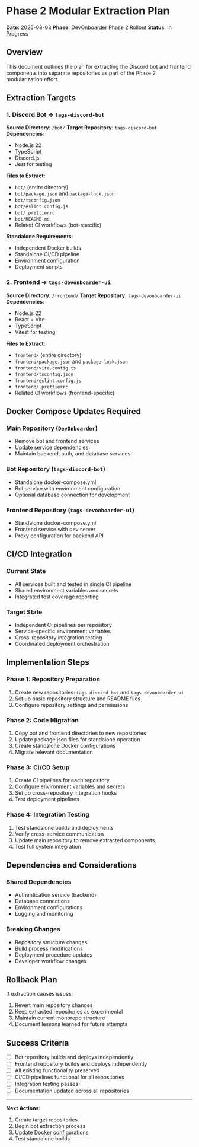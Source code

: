 # Phase 2 Modular Extraction Plan

**Date**: 2025-08-03
**Phase**: DevOnboarder Phase 2 Rollout
**Status**: In Progress

## Overview

This document outlines the plan for extracting the Discord bot and frontend components into separate repositories as part of the Phase 2 modularization effort.

## Extraction Targets

### 1. Discord Bot → `tags-discord-bot`

**Source Directory**: `/bot/`
**Target Repository**: `tags-discord-bot`
**Dependencies**:

- Node.js 22
- TypeScript
- Discord.js
- Jest for testing

**Files to Extract**:

- `bot/` (entire directory)
- `bot/package.json` and `package-lock.json`
- `bot/tsconfig.json`
- `bot/eslint.config.js`
- `bot/.prettierrc`
- `bot/README.md`
- Related CI workflows (bot-specific)

**Standalone Requirements**:

- Independent Docker builds
- Standalone CI/CD pipeline
- Environment configuration
- Deployment scripts

### 2. Frontend → `tags-devonboarder-ui`

**Source Directory**: `/frontend/`
**Target Repository**: `tags-devonboarder-ui`
**Dependencies**:

- Node.js 22
- React + Vite
- TypeScript
- Vitest for testing

**Files to Extract**:

- `frontend/` (entire directory)
- `frontend/package.json` and `package-lock.json`
- `frontend/vite.config.ts`
- `frontend/tsconfig.json`
- `frontend/eslint.config.js`
- `frontend/.prettierrc`
- Related CI workflows (frontend-specific)

## Docker Compose Updates Required

### Main Repository (`DevOnboarder`)

- Remove bot and frontend services
- Update service dependencies
- Maintain backend, auth, and database services

### Bot Repository (`tags-discord-bot`)

- Standalone docker-compose.yml
- Bot service with environment configuration
- Optional database connection for development

### Frontend Repository (`tags-devonboarder-ui`)

- Standalone docker-compose.yml
- Frontend service with dev server
- Proxy configuration for backend API

## CI/CD Integration

### Current State

- All services built and tested in single CI pipeline
- Shared environment variables and secrets
- Integrated test coverage reporting

### Target State

- Independent CI pipelines per repository
- Service-specific environment variables
- Cross-repository integration testing
- Coordinated deployment orchestration

## Implementation Steps

### Phase 1: Repository Preparation

1. Create new repositories: `tags-discord-bot` and `tags-devonboarder-ui`
2. Set up basic repository structure and README files
3. Configure repository settings and permissions

### Phase 2: Code Migration

1. Copy bot and frontend directories to new repositories
2. Update package.json files for standalone operation
3. Create standalone Docker configurations
4. Migrate relevant documentation

### Phase 3: CI/CD Setup

1. Create CI pipelines for each repository
2. Configure environment variables and secrets
3. Set up cross-repository integration hooks
4. Test deployment pipelines

### Phase 4: Integration Testing

1. Test standalone builds and deployments
2. Verify cross-service communication
3. Update main repository to remove extracted components
4. Test full system integration

## Dependencies and Considerations

### Shared Dependencies

- Authentication service (backend)
- Database connections
- Environment configurations
- Logging and monitoring

### Breaking Changes

- Repository structure changes
- Build process modifications
- Deployment procedure updates
- Developer workflow changes

## Rollback Plan

If extraction causes issues:

1. Revert main repository changes
2. Keep extracted repositories as experimental
3. Maintain current monorepo structure
4. Document lessons learned for future attempts

## Success Criteria

- [ ] Bot repository builds and deploys independently
- [ ] Frontend repository builds and deploys independently
- [ ] All existing functionality preserved
- [ ] CI/CD pipelines functional for all repositories
- [ ] Integration testing passes
- [ ] Documentation updated across all repositories

---

**Next Actions**:

1. Create target repositories
2. Begin bot extraction process
3. Update Docker configurations
4. Test standalone builds
